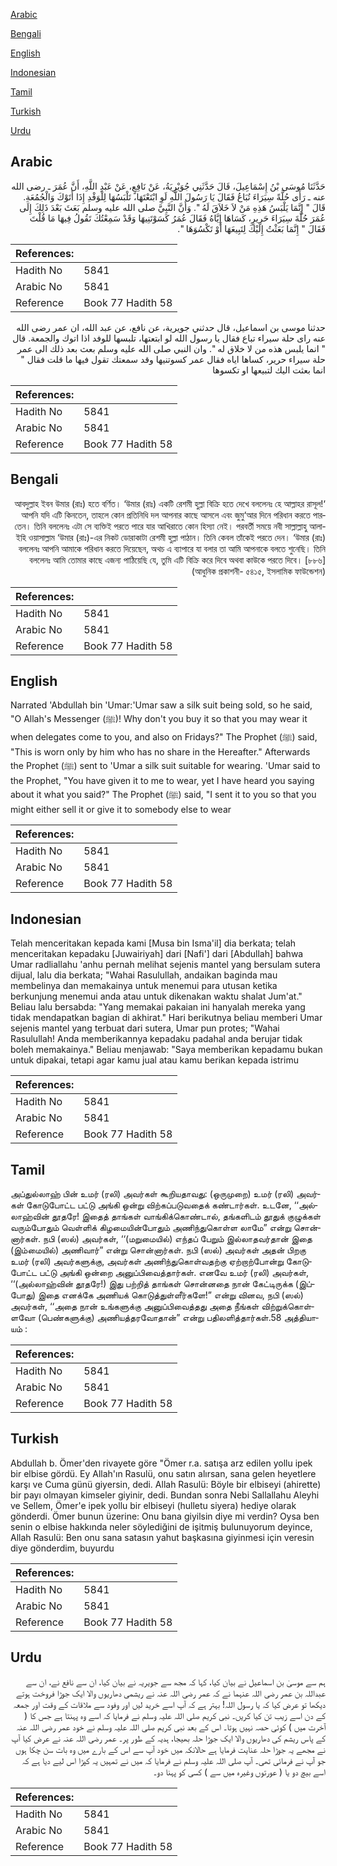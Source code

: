 [Arabic](#arabic)

[Bengali](#bengali)

[English](#english)

[Indonesian](#indonesian)

[Tamil](#tamil)

[Turkish](#turkish)

[Urdu](#urdu)

## Arabic


<div dir="rtl" lang="ar" style={{fontSize:'larger',backgroundColor:'#f8f9fa',padding:20}}>
حَدَّثَنَا مُوسَى بْنُ إِسْمَاعِيلَ، قَالَ حَدَّثَنِي جُوَيْرِيَةُ، عَنْ نَافِعٍ، عَنْ عَبْدِ اللَّهِ، أَنَّ عُمَرَ ـ رضى الله عنه ـ رَأَى حُلَّةً سِيَرَاءَ تُبَاعُ فَقَالَ يَا رَسُولَ اللَّهِ لَوِ ابْتَعْتَهَا، تَلْبَسُهَا لِلْوَفْدِ إِذَا أَتَوْكَ وَالْجُمُعَةِ‏.‏ قَالَ ‏"‏ إِنَّمَا يَلْبَسُ هَذِهِ مَنْ لاَ خَلاَقَ لَهُ ‏"‏‏.‏ وَأَنَّ النَّبِيَّ صلى الله عليه وسلم بَعَثَ بَعْدَ ذَلِكَ إِلَى عُمَرَ حُلَّةَ سِيَرَاءَ حَرِيرٍ، كَسَاهَا إِيَّاهُ فَقَالَ عُمَرُ كَسَوْتَنِيهَا وَقَدْ سَمِعْتُكَ تَقُولُ فِيهَا مَا قُلْتَ فَقَالَ ‏"‏ إِنَّمَا بَعَثْتُ إِلَيْكَ لِتَبِيعَهَا أَوْ تَكْسُوَهَا ‏"‏‏.‏
</div>
<div style={{backgroundColor:'#f8f9fa',padding:20, marginBottom: 10}}><table> <thead> <tr> <th>References:</th> <th></th> </tr> </thead> <tbody><tr><td>Hadith No</td><td>5841</td></tr><tr><td>Arabic No</td><td>5841</td></tr><tr><td>Reference</td><td>Book 77 Hadith 58</td></tr></tbody></table></div>


<div dir="rtl" lang="ar" style={{fontSize:'larger',backgroundColor:'#f8f9fa',padding:20}}>
حدثنا موسى بن اسماعيل، قال حدثني جويرية، عن نافع، عن عبد الله، ان عمر رضى الله عنه راى حلة سيراء تباع فقال يا رسول الله لو ابتعتها، تلبسها للوفد اذا اتوك والجمعة. قال " انما يلبس هذه من لا خلاق له ". وان النبي صلى الله عليه وسلم بعث بعد ذلك الى عمر حلة سيراء حرير، كساها اياه فقال عمر كسوتنيها وقد سمعتك تقول فيها ما قلت فقال " انما بعثت اليك لتبيعها او تكسوها
</div>
<div style={{backgroundColor:'#f8f9fa',padding:20, marginBottom: 10}}><table> <thead> <tr> <th>References:</th> <th></th> </tr> </thead> <tbody><tr><td>Hadith No</td><td>5841</td></tr><tr><td>Arabic No</td><td>5841</td></tr><tr><td>Reference</td><td>Book 77 Hadith 58</td></tr></tbody></table></div>

## Bengali


<div dir="rtl" lang="bn" style={{fontSize:'larger',backgroundColor:'#f8f9fa',padding:20}}>
‘আবদুল্লাহ ইবন উমার (রাঃ) হতে বর্ণিত। ‘উমার (রাঃ) একটি রেশমী হুল্লা বিক্রি হতে দেখে বললেনঃ হে আল্লাহর রাসূল! আপনি যদি এটি কিনতেন, তাহলে কোন প্রতিনিধি দল আপনার কাছে আসলে এবং জুমু‘আর দিনে পরিধান করতে পারতেন। তিনি বললেনঃ এটা সে ব্যক্তিই পরতে পারে যার আখিরাতে কোন হিস্যা নেই। পরবর্তী সময়ে নবী সাল্লাল্লাহু আলাইহি ওয়াসাল্লাম ‘উমার (রাঃ)-এর নিকট ডোরাকাটা রেশমী হুল্লা পাঠান। তিনি কেবল তাঁকেই পরতে দেন। ‘উমার (রাঃ) বললেনঃ আপনি আমাকে পরিধান করতে দিয়েছেন, অথচ এ ব্যাপারে যা বলার তা আমি আপনাকে বলতে শুনেছি। তিনি বললেনঃ আমি তোমার কাছে এজন্য পাঠিয়েছি যে, তুমি এটি বিক্রি করে দিবে অথবা কাউকে পরতে দিবে। [৮৮৬] (আধুনিক প্রকাশনী- ৫৪১৫, ইসলামিক ফাউন্ডেশন)
</div>
<div style={{backgroundColor:'#f8f9fa',padding:20, marginBottom: 10}}><table> <thead> <tr> <th>References:</th> <th></th> </tr> </thead> <tbody><tr><td>Hadith No</td><td>5841</td></tr><tr><td>Arabic No</td><td>5841</td></tr><tr><td>Reference</td><td>Book 77 Hadith 58</td></tr></tbody></table></div>

## English


<div dir="ltr" lang="en" style={{fontSize:'larger',backgroundColor:'#f8f9fa',padding:20}}>
Narrated 'Abdullah bin 'Umar:'Umar saw a silk suit being sold, so he said, "O Allah's Messenger (ﷺ)! Why don't you buy it so that you may wear it when delegates come to you, and also on Fridays?" The Prophet (ﷺ) said, "This is worn only by him who has no share in the Hereafter." Afterwards the Prophet (ﷺ) sent to 'Umar a silk suit suitable for wearing. 'Umar said to the Prophet, "You have given it to me to wear, yet I have heard you saying about it what you said?" The Prophet (ﷺ) said, "I sent it to you so that you might either sell it or give it to somebody else to wear
</div>
<div style={{backgroundColor:'#f8f9fa',padding:20, marginBottom: 10}}><table> <thead> <tr> <th>References:</th> <th></th> </tr> </thead> <tbody><tr><td>Hadith No</td><td>5841</td></tr><tr><td>Arabic No</td><td>5841</td></tr><tr><td>Reference</td><td>Book 77 Hadith 58</td></tr></tbody></table></div>

## Indonesian


<div dir="ltr" lang="id" style={{fontSize:'larger',backgroundColor:'#f8f9fa',padding:20}}>
Telah menceritakan kepada kami [Musa bin Isma'il] dia berkata; telah menceritakan kepadaku [Juwairiyah] dari [Nafi'] dari [Abdullah] bahwa Umar radliallahu 'anhu pernah melihat sejenis mantel yang bersulam sutera dijual, lalu dia berkata; "Wahai Rasulullah, andaikan baginda mau membelinya dan memakainya untuk menemui para utusan ketika berkunjung menemui anda atau untuk dikenakan waktu shalat Jum'at." Beliau lalu bersabda: "Yang memakai pakaian ini hanyalah mereka yang tidak mendapatkan bagian di akhirat." Hari berikutnya beliau memberi Umar sejenis mantel yang terbuat dari sutera, Umar pun protes; "Wahai Rasulullah! Anda memberikannya kepadaku padahal anda berujar tidak boleh memakainya." Beliau menjawab: "Saya memberikan kepadamu bukan untuk dipakai, tetapi agar kamu jual atau kamu berikan kepada istrimu
</div>
<div style={{backgroundColor:'#f8f9fa',padding:20, marginBottom: 10}}><table> <thead> <tr> <th>References:</th> <th></th> </tr> </thead> <tbody><tr><td>Hadith No</td><td>5841</td></tr><tr><td>Arabic No</td><td>5841</td></tr><tr><td>Reference</td><td>Book 77 Hadith 58</td></tr></tbody></table></div>

## Tamil


<div dir="ltr" lang="ta" style={{fontSize:'larger',backgroundColor:'#f8f9fa',padding:20}}>
அப்துல்லாஹ் பின் உமர் (ரலி) அவர்கள் கூறியதாவது: (ஒருமுறை) உமர் (ரலி) அவர்கள் கோடுபோட்ட பட்டு அங்கி ஒன்று விற்கப்படுவதைக் கண்டார்கள். உடனே, ‘‘அல்லாஹ்வின் தூதரே! இதைத் தாங்கள் வாங்கிக்கொண்டால், தங்களிடம் தூதுக் குழுக்கள் வரும்போதும் வெள்ளிக் கிழமையின்போதும் அணிந்துகொள்ள லாமே” என்று சொன்னார்கள். நபி (ஸல்) அவர்கள், ‘‘(மறுமையில்) எந்தப் பேறும் இல்லாதவர்தான் இதை (இம்மையில்) அணிவார்” என்று சொன்னார்கள். நபி (ஸல்) அவர்கள் அதன் பிறகு உமர் (ரலி) அவர்களுக்கு, அவர்கள் அணிந்துகொள்வதற்கு ஏற்றாற்போன்று கோடுபோட்ட பட்டு அங்கி ஒன்றை அனுப்பிவைத்தார்கள். எனவே உமர் (ரலி) அவர்கள், ‘‘(அல்லாஹ்வின் தூதரே!) இது பற்றித் தாங்கள் சொன்னதை நான் கேட்டிருக்க (இப்போது) இதை எனக்கே அணியக் கொடுத்துள்ளீர்களே!” என்று வினவ, நபி (ஸல்) அவர்கள், ‘‘அதை நான் உங்களுக்கு அனுப்பிவைத்தது அதை நீங்கள் விற்றுக்கொள்ளவோ (பெண்களுக்கு) அணியத்தரவோதான்” என்று பதிலளித்தார்கள்.58 அத்தியாயம் :
</div>
<div style={{backgroundColor:'#f8f9fa',padding:20, marginBottom: 10}}><table> <thead> <tr> <th>References:</th> <th></th> </tr> </thead> <tbody><tr><td>Hadith No</td><td>5841</td></tr><tr><td>Arabic No</td><td>5841</td></tr><tr><td>Reference</td><td>Book 77 Hadith 58</td></tr></tbody></table></div>

## Turkish


<div dir="ltr" lang="tr" style={{fontSize:'larger',backgroundColor:'#f8f9fa',padding:20}}>
Abdullah b. Ömer'den rivayete göre "Ömer r.a. satışa arz edilen yollu ipek bir elbise gördü. Ey Allah'ın Rasulü, onu satın alırsan, sana gelen heyetlere karşı ve Cuma günü giyersin, dedi. Allah Rasulü: Böyle bir elbiseyi (ahirette) bir payı olmayan kimseler giyinir, dedi. Bundan sonra Nebi Sallallahu Aleyhi ve Sellem, Ömer'e ipek yollu bir elbiseyi (hulletu siyera) hediye olarak gönderdi. Ömer bunun üzerine: Onu bana giyilsin diye mi verdin? Oysa ben senin o elbise hakkında neler söylediğini de işitmiş bulunuyorum deyince, Allah Rasulü: Ben onu sana satasın yahut başkasına giyinmesi için veresin diye gönderdim, buyurdu
</div>
<div style={{backgroundColor:'#f8f9fa',padding:20, marginBottom: 10}}><table> <thead> <tr> <th>References:</th> <th></th> </tr> </thead> <tbody><tr><td>Hadith No</td><td>5841</td></tr><tr><td>Arabic No</td><td>5841</td></tr><tr><td>Reference</td><td>Book 77 Hadith 58</td></tr></tbody></table></div>

## Urdu


<div dir="rtl" lang="ur" style={{fontSize:'larger',backgroundColor:'#f8f9fa',padding:20}}>
ہم سے موسیٰ بن اسماعیل نے بیان کیا، کہا کہ مجھ سے جویریہ نے بیان کیا، ان سے نافع نے، ان سے عبداللہ بن عمر رضی اللہ عنہما نے کہ عمر رضی اللہ عنہ نے ریشمی دھاریوں والا ایک جوڑا فروخت ہوتے دیکھا تو عرض کیا کہ یا رسول اللہ! بہتر ہے کہ آپ اسے خرید لیں اور وفود سے ملاقات کے وقت اور جمعہ کے دن اسے زیب تن کیا کریں۔ نبی کریم صلی اللہ علیہ وسلم نے فرمایا کہ اسے وہ پہنتا ہے جس کا ( آخرت میں ) کوئی حصہ نہیں ہوتا۔ اس کے بعد نبی کریم صلی اللہ علیہ وسلم نے خود عمر رضی اللہ عنہ کے پاس ریشم کی دھاریوں والا ایک جوڑا حلہ بھیجا، ہدیہ کے طور پر۔ عمر رضی اللہ عنہ نے عرض کیا آپ نے مجھے یہ جوڑا حلہ عنایت فرمایا ہے حالانکہ میں خود آپ سے اس کے بارے میں وہ بات سن چکا ہوں جو آپ نے فرمائی تھی۔ آپ صلی اللہ علیہ وسلم نے فرمایا کہ میں نے تمہیں یہ کپڑا اس لیے دیا ہے کہ اسے بیچ دو یا ( عورتوں وغیرہ میں سے ) کسی کو پہنا دو۔
</div>
<div style={{backgroundColor:'#f8f9fa',padding:20, marginBottom: 10}}><table> <thead> <tr> <th>References:</th> <th></th> </tr> </thead> <tbody><tr><td>Hadith No</td><td>5841</td></tr><tr><td>Arabic No</td><td>5841</td></tr><tr><td>Reference</td><td>Book 77 Hadith 58</td></tr></tbody></table></div>